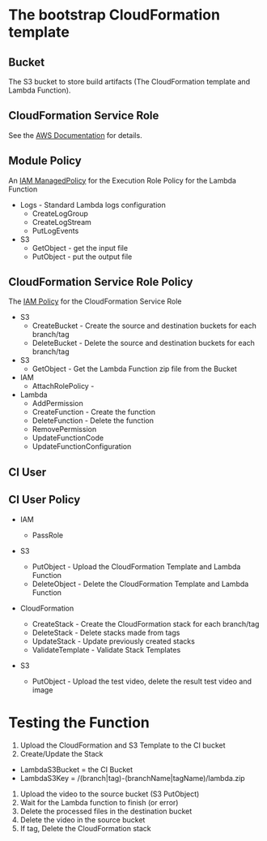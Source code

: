 # The bootstrap CloudFormation template

## Bucket
The S3 bucket to store build artifacts (The CloudFormation template and Lambda Function).

## CloudFormation Service Role
See the [AWS Documentation](https://docs.aws.amazon.com/AWSCloudFormation/latest/UserGuide/using-iam-servicerole.html) for details.

## Module Policy
An [IAM ManagedPolicy](https://docs.aws.amazon.com/AWSCloudFormation/latest/UserGuide/aws-resource-iam-managedpolicy.html) for the Execution Role Policy for the Lambda Function

* Logs - Standard Lambda logs configuration
  * CreateLogGroup
  * CreateLogStream
  * PutLogEvents
* S3
  * GetObject - get the input file
  * PutObject - put the output file

## CloudFormation Service Role Policy
The [IAM Policy](https://docs.aws.amazon.com/AWSCloudFormation/latest/UserGuide/aws-resource-iam-policy.html) for the CloudFormation Service Role 

* S3
  * CreateBucket - Create the source and destination buckets for each branch/tag
  * DeleteBucket - Delete the source and destination buckets for each branch/tag
* S3
  * GetObject - Get the Lambda Function zip file from the Bucket
* IAM
  * AttachRolePolicy - 
* Lambda
  * AddPermission
  * CreateFunction - Create the function
  * DeleteFunction - Delete the function
  * RemovePermission
  * UpdateFunctionCode
  * UpdateFunctionConfiguration

## CI User

## CI User Policy
* IAM
  * PassRole
* S3
  * PutObject - Upload the CloudFormation Template and Lambda Function
  * DeleteObject - Delete the CloudFormation Template and Lambda Function
* CloudFormation
  * CreateStack - Create the CloudFormation stack for each branch/tag
  * DeleteStack - Delete stacks made from tags 
  * UpdateStack - Update previously created stacks
  * ValidateTemplate - Validate Stack Templates
  
* S3
  * PutObject - Upload the test video, delete the result test video and image









# Testing the Function
1. Upload the CloudFormation and S3 Template to the CI bucket
1. Create/Update the Stack
  * LambdaS3Bucket = the CI Bucket
  * LambdaS3Key = /(branch|tag)-(branchName|tagName)/lambda.zip
1. Upload the video to the source bucket (S3 PutObject)
1. Wait for the Lambda function to finish (or error)
1. Delete the processed files in the destination bucket
1. Delete the video in the source bucket
1. If tag, Delete the CloudFormation stack

